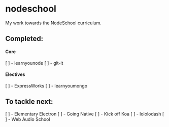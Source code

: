 # nodeschool
My work towards the NodeSchool curriculum.

## Completed:

#### Core

[ ] - learnyounode
[ ] - git-it

#### Electives
[ ] - ExpressWorks
[ ] - learnyoumongo

## To tackle next:
[ ] - Elementary Electron
[ ] - Going Native
[ ] - Kick off Koa
[ ] - lololodash
[ ] - Web Audio School
